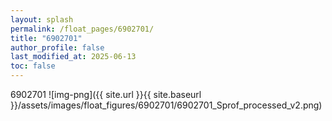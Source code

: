 ```yaml
---
layout: splash
permalink: /float_pages/6902701/
title: "6902701"
author_profile: false
last_modified_at: 2025-06-13
toc: false
---
```

 
6902701
![img-png]({{ site.url }}{{ site.baseurl }}/assets/images/float_figures/6902701/6902701_Sprof_processed_v2.png)